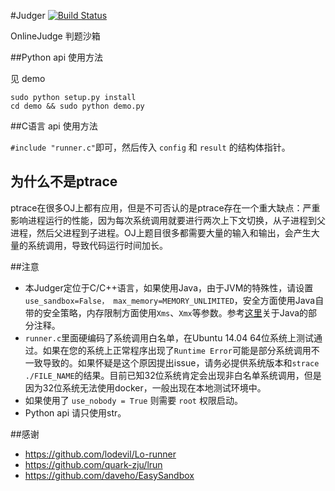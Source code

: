 
#Judger [![Build Status](https://travis-ci.org/QingdaoU/Judger.svg?branch=master)](https://travis-ci.org/QingdaoU/Judger)


OnlineJudge 判题沙箱

##Python api 使用方法

见 demo 

```
sudo python setup.py install
cd demo && sudo python demo.py
```

##C语言 api 使用方法

`#include "runner.c"`即可，然后传入 `config` 和 `result` 的结构体指针。


## 为什么不是ptrace

ptrace在很多OJ上都有应用，但是不可否认的是ptrace存在一个重大缺点：严重影响进程运行的性能，因为每次系统调用就要进行两次上下文切换，从子进程到父进程，然后父进程到子进程。OJ上题目很多都需要大量的输入和输出，会产生大量的系统调用，导致代码运行时间加长。

##注意
 - 本Judger定位于C/C++语言，如果使用Java，由于JVM的特殊性，请设置`use_sandbox=False， max_memory=MEMORY_UNLIMITED`，安全方面使用Java自带的安全策略，内存限制方面使用`Xms`、`Xmx`等参数。参考[这里](https://github.com/QingdaoU/OnlineJudge/blob/master/judge)关于Java的部分注释。
 - `runner.c`里面硬编码了系统调用白名单，在Ubuntu 14.04 64位系统上测试通过。如果在您的系统上正常程序出现了`Runtime Error`可能是部分系统调用不一致导致的。如果怀疑是这个原因提出issue，请务必提供系统版本和`strace ./FILE_NAME`的结果。目前已知32位系统肯定会出现非白名单系统调用，但是因为32位系统无法使用docker，一般出现在本地测试环境中。
 - 如果使用了 `use_nobody = True` 则需要 `root` 权限启动。
 - Python api 请只使用str。
 
##感谢
 - https://github.com/lodevil/Lo-runner
 - https://github.com/quark-zju/lrun
 - https://github.com/daveho/EasySandbox
